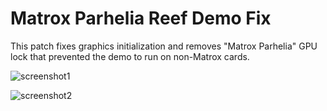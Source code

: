 # Matrox Parhelia Reef Demo Fix

This patch fixes graphics initialization and removes "Matrox Parhelia" GPU lock that prevented the demo to run on non-Matrox cards.


![screenshot1](https://user-images.githubusercontent.com/26774830/124613700-2f8cce00-de7c-11eb-953a-1850a8dcc718.png)

![screenshot2](https://user-images.githubusercontent.com/26774830/124614077-901c0b00-de7c-11eb-9d4d-bbaed8734f63.png)
